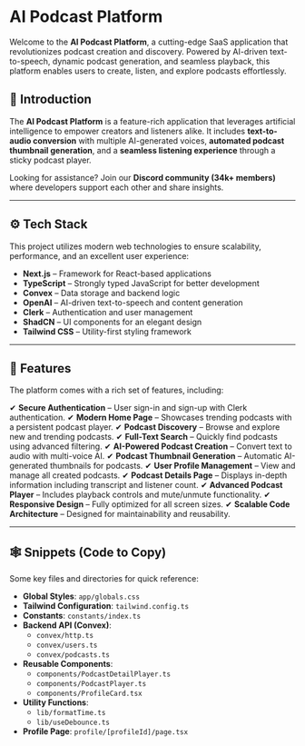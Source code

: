 # AI Podcast Platform

Welcome to the **AI Podcast Platform**, a cutting-edge SaaS application that revolutionizes podcast creation and discovery. Powered by AI-driven text-to-speech, dynamic podcast generation, and seamless playback, this platform enables users to create, listen, and explore podcasts effortlessly.

## 🤖 Introduction

The **AI Podcast Platform** is a feature-rich application that leverages artificial intelligence to empower creators and listeners alike. It includes **text-to-audio conversion** with multiple AI-generated voices, **automated podcast thumbnail generation**, and a **seamless listening experience** through a sticky podcast player.

Looking for assistance? Join our **Discord community (34k+ members)** where developers support each other and share insights.

---

## ⚙️ Tech Stack

This project utilizes modern web technologies to ensure scalability, performance, and an excellent user experience:

- **Next.js** – Framework for React-based applications
- **TypeScript** – Strongly typed JavaScript for better development
- **Convex** – Data storage and backend logic
- **OpenAI** – AI-driven text-to-speech and content generation
- **Clerk** – Authentication and user management
- **ShadCN** – UI components for an elegant design
- **Tailwind CSS** – Utility-first styling framework

---

## 🔋 Features

The platform comes with a rich set of features, including:

✔ **Secure Authentication** – User sign-in and sign-up with Clerk authentication.
✔ **Modern Home Page** – Showcases trending podcasts with a persistent podcast player.
✔ **Podcast Discovery** – Browse and explore new and trending podcasts.
✔ **Full-Text Search** – Quickly find podcasts using advanced filtering.
✔ **AI-Powered Podcast Creation** – Convert text to audio with multi-voice AI.
✔ **Podcast Thumbnail Generation** – Automatic AI-generated thumbnails for podcasts.
✔ **User Profile Management** – View and manage all created podcasts.
✔ **Podcast Details Page** – Displays in-depth information including transcript and listener count.
✔ **Advanced Podcast Player** – Includes playback controls and mute/unmute functionality.
✔ **Responsive Design** – Fully optimized for all screen sizes.
✔ **Scalable Code Architecture** – Designed for maintainability and reusability.

---

## 🕸️ Snippets (Code to Copy)

Some key files and directories for quick reference:

- **Global Styles**: `app/globals.css`
- **Tailwind Configuration**: `tailwind.config.ts`
- **Constants**: `constants/index.ts`
- **Backend API (Convex)**:
  - `convex/http.ts`
  - `convex/users.ts`
  - `convex/podcasts.ts`
- **Reusable Components**:
  - `components/PodcastDetailPlayer.ts`
  - `components/PodcastPlayer.ts`
  - `components/ProfileCard.tsx`
- **Utility Functions**:
  - `lib/formatTime.ts`
  - `lib/useDebounce.ts`
- **Profile Page**: `profile/[profileId]/page.tsx`

